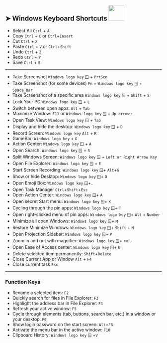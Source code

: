 ## ➤ Windows Keyboard Shortcuts   <img src="https://media.giphy.com/media/WUlplcMpOCEmTGBtBW/giphy.gif" width="50">

* Select All  ```Ctrl``` + ```A``` 
* Copy  ```Ctrl``` + ```C``` or ```Ctrl```+```Insert```
* Cut  ```Ctrl``` + ```X```
* Paste  ```Ctrl``` + ```V``` or ```Ctrl```+```Shift```
* Undo  ```Ctrl``` + ```Z```
* Redo  ```Ctrl``` + ```Y```
* Save  ```Ctrl``` + ```S```


---
* Take Screenshot ```Windows logo key``` ```🪟``` + ```PrtScn```
* Take Screenshot (for some devices) ```Fn``` + ```Windows logo key``` ```🪟``` + ```Space_Bar```
* Take Screenshot of a specific area ```Windows logo key``` ```🪟``` + ```Shift``` + ```S```
* Lock Your PC ```Windows logo key``` ```🪟``` + ```L```
* Switch between open apps: ```Alt``` + ```Tab```
* Maximize Window: ```F11``` or ```Windows logo key``` ```🪟``` + ```Up arrow``` ```↑```
* Open Task View: ```Windows logo key``` ```🪟``` + ```Tab```
* Display and hide the desktop: ```Windows logo key``` ```🪟``` + ```D```
* Record Screen: ```Windows logo key``` ```Alt``` + ```R```
* GameBar: ```Windows logo key``` + ```G```
* Action Center: ```Windows logo key``` ```🪟``` + ```A```
* Open Search: ```Windows logo key``` ```🪟``` + ```S```
* Split Windows Screen: ```Windows logo key``` ```🪟``` + ```Left or Right Arrow Key```
* Open File Explorer: ```Windows logo key``` ```🪟``` + ```E```
* Start Screen Recording: ```Windows logo key``` ```🪟```+ ```Alt```+```G```
* Show or hide Desktop: ```Windows logo key``` ```🪟```+ ```D```
* Open Emoji Box: ```Windows logo key``` ```🪟```+```.```
* Open Task Manager ```Ctrl```+```Shift```+```Esc```
* Open Action Center: ```Windows logo key``` ```🪟```+ ```A```
* Open secret Start menu: ```Windows logo key``` ```🪟```+ ```X```
* Cycling through the pin apps: ```Windows logo key``` ```🪟```+ ```T```
* Open right-clicked menu of pin apps: ```Windows logo key``` ```🪟```+ ```Alt``` + ```Number```
* Minimize all open Windows:  ```Windows logo key``` ```🪟```+ ```M```
* Restore Minimize Windows: ```Windows logo key``` ```🪟```+ ```Shift``` + ```M```
* Open Projection Sidebar: ```Windows logo key``` ```🪟```+ ```P```
* Zoom in and out with magnifier: ```Windows logo key``` ```🪟```+ ```+```or```-```
* Open Ease of Access center: ```Windows logo key``` ```🪟```+ ```U```
* Delete selected item permanently: ```Shift```+```Delete```
* Close Current App or Window ```Alt``` + ```F4```
* Close current task ```Esc```

---
### Function Keys
* Rename a selected item: ```F2```
* Quickly search for files in File Explorer: ```F3```
* Highlight the address bar in File Explorer: ```F4```
* Refresh your active window: ```F5```
* Cycle through elements (tab, buttons, search bar, etc.) in a window or your desktop: ```F6```
* Show login password on the start screen: ```Alt```+```F8```
* Activate the menu bar in the active window: ```F10```
* Clipboard History: ```Windows logo key``` ```🪟``` +```V```

